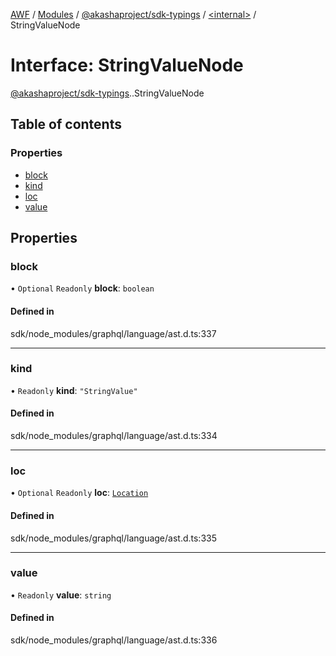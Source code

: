 [AWF](../README.md) / [Modules](../modules.md) / [@akashaproject/sdk-typings](../modules/akashaproject_sdk_typings.md) / [<internal\>](../modules/akashaproject_sdk_typings._internal_.md) / StringValueNode

# Interface: StringValueNode

[@akashaproject/sdk-typings](../modules/akashaproject_sdk_typings.md).[<internal>](../modules/akashaproject_sdk_typings._internal_.md).StringValueNode

## Table of contents

### Properties

- [block](akashaproject_sdk_typings._internal_.StringValueNode.md#block)
- [kind](akashaproject_sdk_typings._internal_.StringValueNode.md#kind)
- [loc](akashaproject_sdk_typings._internal_.StringValueNode.md#loc)
- [value](akashaproject_sdk_typings._internal_.StringValueNode.md#value)

## Properties

### block

• `Optional` `Readonly` **block**: `boolean`

#### Defined in

sdk/node_modules/graphql/language/ast.d.ts:337

___

### kind

• `Readonly` **kind**: ``"StringValue"``

#### Defined in

sdk/node_modules/graphql/language/ast.d.ts:334

___

### loc

• `Optional` `Readonly` **loc**: [`Location`](../classes/akashaproject_sdk_typings._internal_.Location.md)

#### Defined in

sdk/node_modules/graphql/language/ast.d.ts:335

___

### value

• `Readonly` **value**: `string`

#### Defined in

sdk/node_modules/graphql/language/ast.d.ts:336
